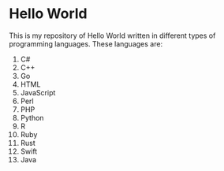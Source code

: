 # Hello World

This is my repository of Hello World written in different types of programming languages. These languages are:
1. C#
2. C++
3. Go
4. HTML
5. JavaScript
6. Perl
7. PHP
8. Python
9. R
10. Ruby
11. Rust
12. Swift
13. Java
